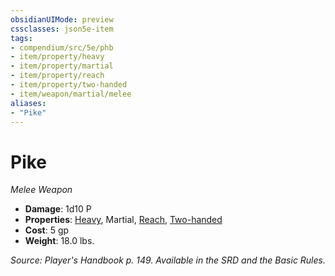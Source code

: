 ```yaml
---
obsidianUIMode: preview
cssclasses: json5e-item
tags:
- compendium/src/5e/phb
- item/property/heavy
- item/property/martial
- item/property/reach
- item/property/two-handed
- item/weapon/martial/melee
aliases: 
- "Pike"
---
```

# Pike
*Melee Weapon*  

- **Damage**: 1d10 P
- **Properties**: [Heavy](/3-Mechanics/CLI/rules/item-properties.md#Heavy), Martial, [Reach](/3-Mechanics/CLI/rules/item-properties.md#Reach), [Two-handed](/3-Mechanics/CLI/rules/item-properties.md#Two-handed)
- **Cost**: 5 gp
- **Weight**: 18.0 lbs.

*Source: Player's Handbook p. 149. Available in the SRD and the Basic Rules.*